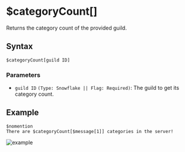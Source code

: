# $categoryCount[]
Returns the category count of the provided guild.

## Syntax
```
$categoryCount[guild ID]
```

### Parameters
- `guild ID` `(Type: Snowflake || Flag: Required)`: The guild to get its category count.

## Example
```
$nomention
There are $categoryCount[$message[1]] categories in the server!
```

![example](https://user-images.githubusercontent.com/94063167/198900619-c3a3b71e-2d6e-4d6c-b1e0-d4b4449d6198.png)
